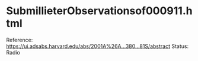 # SubmillieterObservationsof000911.html

Reference: https://ui.adsabs.harvard.edu/abs/2001A%26A...380...81S/abstract
Status: Radio